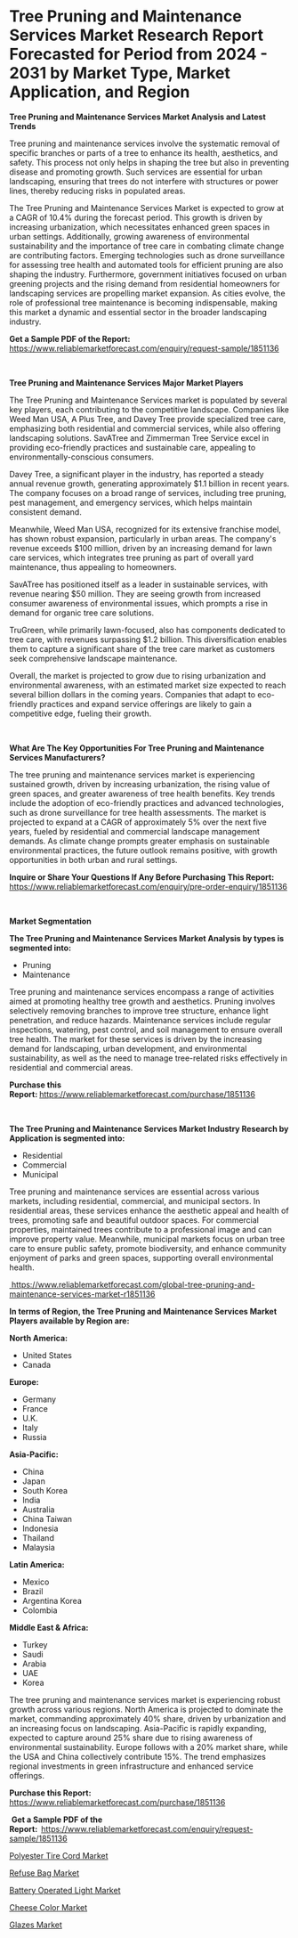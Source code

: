 <p><h1>Tree Pruning and Maintenance Services Market Research Report Forecasted for Period from 2024 -  2031 by Market Type, Market Application, and Region</h1></p><p><strong>Tree Pruning and Maintenance Services Market Analysis and Latest Trends</strong></p>
<p><p>Tree pruning and maintenance services involve the systematic removal of specific branches or parts of a tree to enhance its health, aesthetics, and safety. This process not only helps in shaping the tree but also in preventing disease and promoting growth. Such services are essential for urban landscaping, ensuring that trees do not interfere with structures or power lines, thereby reducing risks in populated areas.</p><p>The Tree Pruning and Maintenance Services Market is expected to grow at a CAGR of 10.4% during the forecast period. This growth is driven by increasing urbanization, which necessitates enhanced green spaces in urban settings. Additionally, growing awareness of environmental sustainability and the importance of tree care in combating climate change are contributing factors. Emerging technologies such as drone surveillance for assessing tree health and automated tools for efficient pruning are also shaping the industry. Furthermore, government initiatives focused on urban greening projects and the rising demand from residential homeowners for landscaping services are propelling market expansion. As cities evolve, the role of professional tree maintenance is becoming indispensable, making this market a dynamic and essential sector in the broader landscaping industry.</p></p>
<p><strong>Get a Sample PDF of the Report:&nbsp;</strong> <a href="https://www.reliablemarketforecast.com/enquiry/request-sample/1851136?utm_campaign=1609&utm_medium=2&utm_source=Github&utm_content=ia&utm_term=18102024&utm_id=tree-pruning-and-maintenance-services">https://www.reliablemarketforecast.com/enquiry/request-sample/1851136</a></p>
<p>&nbsp;</p>
<p><strong>Tree Pruning and Maintenance Services Major Market Players</strong></p>
<p><p>The Tree Pruning and Maintenance Services market is populated by several key players, each contributing to the competitive landscape. Companies like Weed Man USA, A Plus Tree, and Davey Tree provide specialized tree care, emphasizing both residential and commercial services, while also offering landscaping solutions. SavATree and Zimmerman Tree Service excel in providing eco-friendly practices and sustainable care, appealing to environmentally-conscious consumers.</p><p>Davey Tree, a significant player in the industry, has reported a steady annual revenue growth, generating approximately $1.1 billion in recent years. The company focuses on a broad range of services, including tree pruning, pest management, and emergency services, which helps maintain consistent demand. </p><p>Meanwhile, Weed Man USA, recognized for its extensive franchise model, has shown robust expansion, particularly in urban areas. The company's revenue exceeds $100 million, driven by an increasing demand for lawn care services, which integrates tree pruning as part of overall yard maintenance, thus appealing to homeowners.</p><p>SavATree has positioned itself as a leader in sustainable services, with revenue nearing $50 million. They are seeing growth from increased consumer awareness of environmental issues, which prompts a rise in demand for organic tree care solutions.</p><p>TruGreen, while primarily lawn-focused, also has components dedicated to tree care, with revenues surpassing $1.2 billion. This diversification enables them to capture a significant share of the tree care market as customers seek comprehensive landscape maintenance.</p><p>Overall, the market is projected to grow due to rising urbanization and environmental awareness, with an estimated market size expected to reach several billion dollars in the coming years. Companies that adapt to eco-friendly practices and expand service offerings are likely to gain a competitive edge, fueling their growth.</p></p>
<p>&nbsp;</p>
<p><strong>What Are The Key Opportunities For Tree Pruning and Maintenance Services Manufacturers?</strong></p>
<p><p>The tree pruning and maintenance services market is experiencing sustained growth, driven by increasing urbanization, the rising value of green spaces, and greater awareness of tree health benefits. Key trends include the adoption of eco-friendly practices and advanced technologies, such as drone surveillance for tree health assessments. The market is projected to expand at a CAGR of approximately 5% over the next five years, fueled by residential and commercial landscape management demands. As climate change prompts greater emphasis on sustainable environmental practices, the future outlook remains positive, with growth opportunities in both urban and rural settings.</p></p>
<p><strong>Inquire or Share Your Questions If Any Before Purchasing This Report:</strong> <a href="https://www.reliablemarketforecast.com/enquiry/pre-order-enquiry/1851136?utm_campaign=1609&utm_medium=2&utm_source=Github&utm_content=ia&utm_term=18102024&utm_id=tree-pruning-and-maintenance-services">https://www.reliablemarketforecast.com/enquiry/pre-order-enquiry/1851136</a></p>
<p>&nbsp;</p>
<p><strong>Market Segmentation</strong></p>
<p><strong>The Tree Pruning and Maintenance Services Market Analysis by types is segmented into:</strong></p>
<p><ul><li>Pruning</li><li>Maintenance</li></ul></p>
<p><p>Tree pruning and maintenance services encompass a range of activities aimed at promoting healthy tree growth and aesthetics. Pruning involves selectively removing branches to improve tree structure, enhance light penetration, and reduce hazards. Maintenance services include regular inspections, watering, pest control, and soil management to ensure overall tree health. The market for these services is driven by the increasing demand for landscaping, urban development, and environmental sustainability, as well as the need to manage tree-related risks effectively in residential and commercial areas.</p></p>
<p><strong>Purchase this Report:&nbsp;</strong><a href="https://www.reliablemarketforecast.com/purchase/1851136?utm_campaign=1609&utm_medium=2&utm_source=Github&utm_content=ia&utm_term=18102024&utm_id=tree-pruning-and-maintenance-services">https://www.reliablemarketforecast.com/purchase/1851136</a></p>
<p>&nbsp;</p>
<p><strong>The Tree Pruning and Maintenance Services Market Industry Research by Application is segmented into:</strong></p>
<p><ul><li>Residential</li><li>Commercial</li><li>Municipal</li></ul></p>
<p><p>Tree pruning and maintenance services are essential across various markets, including residential, commercial, and municipal sectors. In residential areas, these services enhance the aesthetic appeal and health of trees, promoting safe and beautiful outdoor spaces. For commercial properties, maintained trees contribute to a professional image and can improve property value. Meanwhile, municipal markets focus on urban tree care to ensure public safety, promote biodiversity, and enhance community enjoyment of parks and green spaces, supporting overall environmental health.</p></p>
<p><a href="https://www.reliablemarketforecast.com/global-tree-pruning-and-maintenance-services-market-r1851136?utm_campaign=1609&utm_medium=2&utm_source=Github&utm_content=ia&utm_term=18102024&utm_id=tree-pruning-and-maintenance-services">&nbsp;https://www.reliablemarketforecast.com/global-tree-pruning-and-maintenance-services-market-r1851136</a></p>
<p><strong>In terms of Region, the Tree Pruning and Maintenance Services Market Players available by Region are:</strong></p>
<p>
    <p> <strong> North America: </strong>
        <ul>
            <li>United States</li>
            <li>Canada</li>
        </ul>
        </p> 
    <p> <strong> Europe: </strong>
        <ul>
            <li>Germany</li>
            <li>France</li>
            <li>U.K.</li>
            <li>Italy</li>
            <li>Russia</li>
        </ul>
        </p> 
    <p> <strong> Asia-Pacific: </strong>
        <ul>
            <li>China</li>
            <li>Japan</li>
            <li>South Korea</li>
            <li>India</li>
            <li>Australia</li>
            <li>China Taiwan</li>
            <li>Indonesia</li>
            <li>Thailand</li>
            <li>Malaysia</li>
        </ul>
        </p> 
    <p> <strong> Latin America: </strong>
        <ul>
            <li>Mexico</li>
            <li>Brazil</li>
            <li>Argentina Korea</li>
            <li>Colombia</li>
        </ul>
        </p> 
    <p> <strong> Middle East & Africa: </strong>
        <ul>
            <li>Turkey</li>
            <li>Saudi</li>
            <li>Arabia</li>
            <li>UAE</li>
            <li>Korea</li>
        </ul>
    </p>
    </p>
<p><p>The tree pruning and maintenance services market is experiencing robust growth across various regions. North America is projected to dominate the market, commanding approximately 40% share, driven by urbanization and an increasing focus on landscaping. Asia-Pacific is rapidly expanding, expected to capture around 25% share due to rising awareness of environmental sustainability. Europe follows with a 20% market share, while the USA and China collectively contribute 15%. The trend emphasizes regional investments in green infrastructure and enhanced service offerings.</p></p>
<p><strong>Purchase this Report: </strong><a href="https://www.reliablemarketforecast.com/purchase/1851136?utm_campaign=1609&utm_medium=2&utm_source=Github&utm_content=ia&utm_term=18102024&utm_id=tree-pruning-and-maintenance-services">https://www.reliablemarketforecast.com/purchase/1851136</a></p>
<p>&nbsp;<strong>Get a Sample PDF of the Report:&nbsp;&nbsp;</strong><a href="https://www.reliablemarketforecast.com/enquiry/request-sample/1851136?utm_campaign=1609&utm_medium=2&utm_source=Github&utm_content=ia&utm_term=18102024&utm_id=tree-pruning-and-maintenance-services">https://www.reliablemarketforecast.com/enquiry/request-sample/1851136</a></p>
<p><strong></strong></p>
<p><p><a href="https://issuu.com/reportprime-2/docs/polyester-tire-cord-market-size-203_93e8c23395a649?utm_campaign=1609&utm_medium=2&utm_source=Github&utm_content=ia&utm_term=18102024&utm_id=tree-pruning-and-maintenance-services">Polyester Tire Cord Market</a></p><p><a href="https://www.linkedin.com/pulse/global-refuse-bag-market-landscape-future-trends-strategic-rbske?utm_campaign=1609&utm_medium=2&utm_source=Github&utm_content=ia&utm_term=18102024&utm_id=tree-pruning-and-maintenance-services">Refuse Bag Market</a></p><p><a href="https://www.linkedin.com/pulse/pioneering-growth-analyzing-global-battery-operated-light-kfdee?utm_campaign=1609&utm_medium=2&utm_source=Github&utm_content=ia&utm_term=18102024&utm_id=tree-pruning-and-maintenance-services">Battery Operated Light Market</a></p><p><a href="https://www.linkedin.com/pulse/cheese-color-market-global-regional-analysis-focus-region-82gge?utm_campaign=1609&utm_medium=2&utm_source=Github&utm_content=ia&utm_term=18102024&utm_id=tree-pruning-and-maintenance-services">Cheese Color Market</a></p><p><a href="https://www.linkedin.com/pulse/global-glazes-nexus-sector-confluences-regional-catalysts-ah9gc?utm_campaign=1609&utm_medium=2&utm_source=Github&utm_content=ia&utm_term=18102024&utm_id=tree-pruning-and-maintenance-services">Glazes Market</a></p></p>